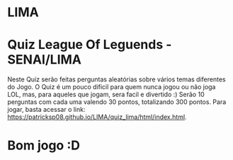 # LIMA
# Quiz League Of Leguends - SENAI/LIMA
Neste Quiz serão feitas perguntas aleatórias sobre vários temas diferentes do Jogo.
O Quiz é um pouco dificil para quem nunca jogou ou não joga LOL,
mas, para aqueles que jogam, sera facil e divertido :)
Serão 10 perguntas com cada uma valendo 30 pontos, totalizando 300 pontos.
Para jogar, basta acessar o link: https://patricksp08.github.io/LIMA/quiz_lima/html/index.html.
# Bom jogo :D
